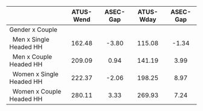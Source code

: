 
|                      |    ATUS-Wend |     ASEC-Gap |    ATUS-Wday |     ASEC-Gap |
| -------------------- | :----------: | :----------: | :----------: | :----------: |
| Gender x Couple      |              |              |              |              |
| &nbsp;&nbsp;Men x Single Headed HH |       162.48 |        -3.80 |       115.08 |        -1.34 |
| &nbsp;&nbsp;Men x Couple Headed HH |       209.09 |         0.94 |       141.19 |         3.99 |
| &nbsp;&nbsp;Women x Single Headed HH |       222.37 |        -2.06 |       198.25 |         8.97 |
| &nbsp;&nbsp;Women x Couple Headed HH |       280.11 |         3.33 |       269.93 |         7.24 |

